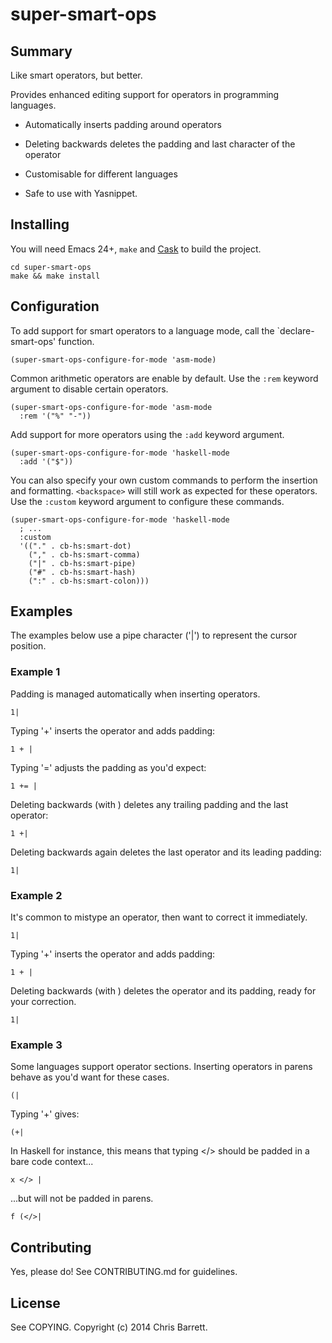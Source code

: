 # super-smart-ops

## Summary

Like smart operators, but better.

Provides enhanced editing support for operators in programming languages.

- Automatically inserts padding around operators

- Deleting backwards deletes the padding and last character of the operator

- Customisable for different languages

- Safe to use with Yasnippet.

## Installing

You will need Emacs 24+, `make` and [Cask](https://github.com/cask/cask) to
build the project.

    cd super-smart-ops
    make && make install

## Configuration

To add support for smart operators to a language mode, call the
`declare-smart-ops' function.

    (super-smart-ops-configure-for-mode 'asm-mode)

Common arithmetic operators are enable by default. Use the `:rem` keyword
argument to disable certain operators.

    (super-smart-ops-configure-for-mode 'asm-mode
      :rem '("%" "-"))

Add support for more operators using the `:add` keyword argument.

    (super-smart-ops-configure-for-mode 'haskell-mode
      :add '("$"))

You can also specify your own custom commands to perform the insertion and
formatting. `<backspace>` will still work as expected for these operators. Use
the `:custom` keyword argument to configure these commands.

    (super-smart-ops-configure-for-mode 'haskell-mode
      ; ...
      :custom
      '(("." . cb-hs:smart-dot)
        ("," . cb-hs:smart-comma)
        ("|" . cb-hs:smart-pipe)
        ("#" . cb-hs:smart-hash)
        (":" . cb-hs:smart-colon)))


## Examples

The examples below use a pipe character ('|') to represent the cursor position.


### Example 1

Padding is managed automatically when inserting operators.

    1|

Typing '+' inserts the operator and adds padding:

    1 + |

Typing '=' adjusts the padding as you'd expect:

    1 += |

Deleting backwards (with <backspace>) deletes any trailing padding and the
last operator:

    1 +|

Deleting backwards again deletes the last operator and its leading padding:

    1|


### Example 2

It's common to mistype an operator, then want to correct it immediately.

    1|

Typing '+' inserts the operator and adds padding:

    1 + |

Deleting backwards (with <backspace>) deletes the operator and its padding,
ready for your correction.

    1|


### Example 3

Some languages support operator sections. Inserting operators in parens
behave as you'd want for these cases.

    (|

Typing '+' gives:

    (+|

In Haskell for instance, this means that typing </> should be padded in a
bare code context...

    x </> |

...but will not be padded in parens.

    f (</>|


## Contributing

Yes, please do! See CONTRIBUTING.md for guidelines.

## License

See COPYING. Copyright (c) 2014 Chris Barrett.
